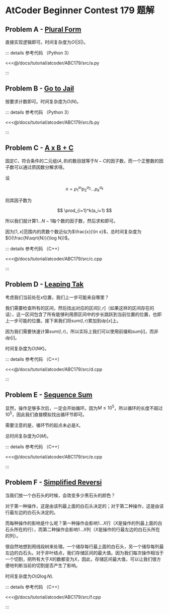 # AtCoder Beginner Contest 179 题解

## Problem A - [Plural Form](https://atcoder.jp/contests/abc179/tasks/abc179_a)

直接实现逻辑即可。时间复杂度为$O(|S|)$。

::: details 参考代码 （Python 3）

<<<@/docs/tutorial/atcoder/ABC179/src/a.py

:::

## Problem B - [Go to Jail](https://atcoder.jp/contests/abc179/tasks/abc179_b)

按要求计数即可。时间复杂度为$O(N)$。

::: details 参考代码 （Python 3）

<<<@/docs/tutorial/atcoder/ABC179/src/b.py

:::

## Problem C - [A x B + C](https://atcoder.jp/contests/abc179/tasks/abc179_c)

固定$C$，符合条件的二元组$(A, B)$的数目就等于$N-C$的因子数，而一个正整数的因子数可以通过质因数分解求得。

设

$$
n=p_1^{a_1}p_2^{a_2}\dots p_k^{a_k}
$$

则其因子数为

$$
\prod_{i=1}^k(a_i+1)
$$

所以我们就计算$1\dots N-1$每个数的因子数，然后求和即可。

因为$[1,x]$范围内的质数个数近似为$\frac{x}{\ln x}$，总时间复杂度为$O(\frac{N\sqrt{N}}{\log N})$。

::: details 参考代码 （C++）

<<<@/docs/tutorial/atcoder/ABC179/src/c.cpp

:::

## Problem D - [Leaping Tak](https://atcoder.jp/contests/abc179/tasks/abc179_d)

考虑我们当前处在$x$位置，我们上一步可能来自哪里？

我们需要检查所有的区间，然后找出对应的区间$[l,r]$（如果这样的区间存在的话），这一区间包含了所有能够利用原区间中的步长跳跃到当前位置的位置，也即上一步可能的位置。接下来我们将$sum(l,r)$累加到$dp[x]$上。

因为我们需要快速计算$sum(l,r)$，所以实际上我们可以使用前缀和$sum[i]$，而非$dp[i]$。

时间复杂度为$O(NK)$。

::: details 参考代码 （C++）

<<<@/docs/tutorial/atcoder/ABC179/src/d.cpp

:::

## Problem E - [Sequence Sum](https://atcoder.jp/contests/abc179/tasks/abc179_e)

显然，操作足够多次后，一定会开始循环。因为$M\leq10^5$，所以循环的长度不超过$10^5$，因此我们直接模拟找出循环节即可。

需要注意的是，循环节的起点未必是$X$。

总时间复杂度为$O(M)$。

::: details 参考代码 （C++）

<<<@/docs/tutorial/atcoder/ABC179/src/e.cpp

:::

## Problem F - [Simplified Reversi](https://atcoder.jp/contests/abc179/tasks/abc179_f)

当我们放一个白石头的时候，会改变多少黑石头的颜色？

对于第一种操作，这是由该列最上面的白石头决定的；对于第二种操作，这是由该行最左边的白石头决定的。

而每种操作的影响是什么呢？第一种操作会影响$1\dots X$行（$X$是操作的列最上面的白石头所在的行），而第二种操作会影响$1\dots X$列（$X$是操作的行最左边的白石头所在的列）。

很自然地想到用线段树来处理。一个储存每行最上面的白石头，另一个储存每列最左边的白石头。对于非叶结点，我们存储区间的最大值。因为我们每次操作相当于一个切割，把所有大于$X$的数都变为$X$，因此，存储区间最大值，可以让我们很方便地判断当前的切割是否产生了影响。

时间复杂度为$O(Q\log N)$.

::: details 参考代码 （C++）

<<<@/docs/tutorial/atcoder/ABC179/src/f.cpp

:::

<Utterances />
